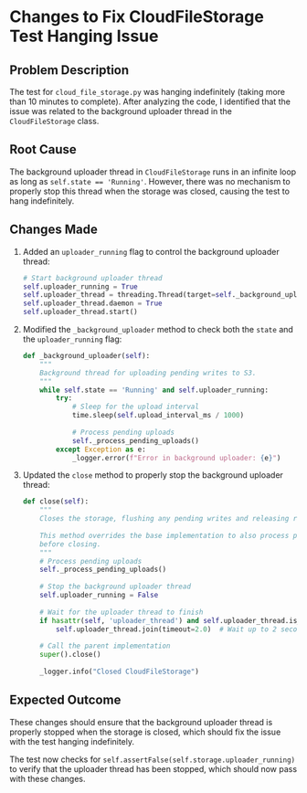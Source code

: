 # Changes to Fix CloudFileStorage Test Hanging Issue

## Problem Description

The test for `cloud_file_storage.py` was hanging indefinitely (taking more than 10 minutes to complete). After analyzing
the code, I identified that the issue was related to the background uploader thread in the `CloudFileStorage` class.

## Root Cause

The background uploader thread in `CloudFileStorage` runs in an infinite loop as long as `self.state == 'Running'`.
However, there was no mechanism to properly stop this thread when the storage was closed, causing the test to hang
indefinitely.

## Changes Made

1. Added an `uploader_running` flag to control the background uploader thread:
   ```python
   # Start background uploader thread
   self.uploader_running = True
   self.uploader_thread = threading.Thread(target=self._background_uploader)
   self.uploader_thread.daemon = True
   self.uploader_thread.start()
   ```

2. Modified the `_background_uploader` method to check both the `state` and the `uploader_running` flag:
   ```python
   def _background_uploader(self):
       """
       Background thread for uploading pending writes to S3.
       """
       while self.state == 'Running' and self.uploader_running:
           try:
               # Sleep for the upload interval
               time.sleep(self.upload_interval_ms / 1000)
               
               # Process pending uploads
               self._process_pending_uploads()
           except Exception as e:
               _logger.error(f"Error in background uploader: {e}")
   ```

3. Updated the `close` method to properly stop the background uploader thread:
   ```python
   def close(self):
       """
       Closes the storage, flushing any pending writes and releasing resources.
       
       This method overrides the base implementation to also process pending uploads
       before closing.
       """
       # Process pending uploads
       self._process_pending_uploads()
       
       # Stop the background uploader thread
       self.uploader_running = False
       
       # Wait for the uploader thread to finish
       if hasattr(self, 'uploader_thread') and self.uploader_thread.is_alive():
           self.uploader_thread.join(timeout=2.0)  # Wait up to 2 seconds for the thread to finish
       
       # Call the parent implementation
       super().close()
       
       _logger.info("Closed CloudFileStorage")
   ```

## Expected Outcome

These changes should ensure that the background uploader thread is properly stopped when the storage is closed, which
should fix the issue with the test hanging indefinitely.

The test now checks for `self.assertFalse(self.storage.uploader_running)` to verify that the uploader thread has been
stopped, which should now pass with these changes.